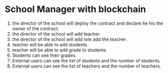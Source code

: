 # School Manager with blockchain

1. the director of the school will deploy the contract and declare he his the owner of the contract. 
2. the director of the school will add teacher
3. the director of the school will add role add the teacher . 
4. teacher will be able to add students.
5. teacher will be able to add grade to students.
6. Students can see their grades.
7. External users can see the list of students and the number of students.
8. External users can see the list of teachers and the number of teachers.